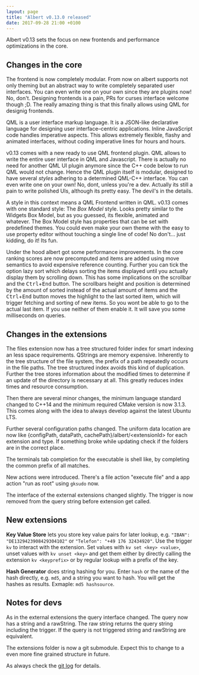 ```yaml
---
layout: page
title: "Albert v0.13.0 released"
date: 2017-09-28 21:00 +0100
---
```


Albert v0.13 sets the focus on new frontends and performance optimizations in the core.

## Changes in the core

The frontend is now completely modular. From now on albert supports not only theming but an
abstract way to write completely separated user interfaces. You can even write one on your own since they are plugins now! No, don't. Designing frontends is a pain, PRs for curses interface welcome though ;D. The really amazing thing is that this finally allows using QML for designig frontends.

QML is a user interface markup language. It is a JSON-like declarative language for designing user interface–centric applications. Inline JavaScript code handles imperative aspects. This allows extremely flexible, flashy and animated interfaces, without coding imperative lines for hours and hours.

v0.13 comes with a new ready to use QML frontend plugin. QML allows to write the entire user interface in QML and Javascript. There is actually no need for another QML UI plugin anymore since the C++ code below to run QML would not change. Hence the QML plugin itself is modular, designed to have several _styles_ adhering to a determined QML-C++ interface. You can even write one on your own! No, dont, unless you're a dev. Actually its still a pain to write polished UIs, although its pretty easy. The devil's in the details.

A style in this context means a QML Frontend written in QML. v0.13 comes with one standard style: The _Box Model_ style. Looks pretty similar to the Widgets Box Model, but as you guessed, its flexible, animated and whatever. The Box Model style has properties that can be set with predefined themes. You could even make your own theme with the easy to use property editor without touching a single line of code! No don't… just kidding, do it! Its fun. 

Under the hood albert got some performance improvements. In the core ranking scores are now precomputed and items are added using move semantics to avoid expensive reference counting. Further you can tick the option lazy sort which delays sorting the items displayed until you actually display them by scrolling down. This has some implications on the scrollbar and the <kbd>Ctrl</kbd>+<kbd>End</kbd> button. The scrollbars height and position is determined by the amount of sorted instead of the actual amount of items and the <kbd>Ctrl</kbd>+<kbd>End</kbd> button moves the highlight to the last sorted item, which will trigger fetching and sorting of new items. So you wont be able to go to the actual last item. If you use neither of them enable it. It will save you some milliseconds on queries.

## Changes in the extensions

The files extension now has a tree structured folder index for smart indexing an less space
requirements. QStrings are memory expensive. Inherently to the tree structure of the file system, the prefix of a path repeatedly occurs in the file paths. The tree structured index avoids this kind of duplication. Further the tree stores information about the modified times to determine if an update of the directory is necessary at all. This greatly reduces index times and resource consumption.

Then there are several minor changes, the minimum language standard changed to C++14 and the minimum required CMake version is now 3.1.3. This comes along with the idea to always develop against the latest Ubuntu LTS.

Further several configuration paths changed. The uniform data location are now like {configPath, dataPath, cachePath}/albert/&lt;extensionId&gt; for each extension and type. If something broke while updating check if the folders are in the correct place.

The terminals tab completion for the executable is shell like, by completing the common prefix of all matches.

New actions were introduced. There's a file action "execute file" and a app action "run as root" using `gksudo` now.

The interface of the external extensions changed slightly. The trigger is now removed from the query string before extension get called.

## New extensions

**Key Value Store** lets you store key value pairs for later lookup, e.g. `"IBAN": "DE1329423908429304102"` or `"Telefon": "+49 176 32434920"`. Use the trigger `kv` to interact with the extension. Set values with `kv set <key> <value>`, unset values with `kv unset <key>` and get them either by directly calling the extension `kv <keyprefix>` or by regular lookup with a prefix of the key.

**Hash Generator** does string hashing for you. Enter `hash` or the name of the hash directly, e.g. `md5`, and a string you want to hash. You will get the hashes as results. Exmaple: `md5 hashsource`.

## Notes for devs

As in the external extensions the query interface changed. The query now has a string and a rawString. The raw string returns the query string including the trigger. If the query is not triggered string and rawString are equivalent.

The extensions folder is now a git submodule. Expect this to change to a even more fine grained structure in future.


As always check the [git log](https://github.com/albertlauncher/albert/commits/v0.13.0) for details.
